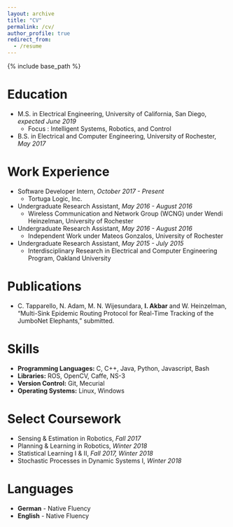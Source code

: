 ```yaml
---
layout: archive
title: "CV"
permalink: /cv/
author_profile: true
redirect_from:
  - /resume
---
```


{% include base_path %}

Education
======
* M.S. in Electrical Engineering, University of California, San Diego, _expected June 2019_
    * Focus : Intelligent Systems, Robotics, and Control
* B.S. in Electrical and Computer Engineering, University of Rochester, _May 2017_


Work Experience
======
* Software Developer Intern, _October 2017 - Present_
    * Tortuga Logic, Inc.
* Undergraduate Research Assistant, _May 2016 - August 2016_
    * Wireless Communication and Network Group (WCNG) under Wendi Heinzelman, University of Rochester
* Undergraduate Research Assistant, _May 2016 - August 2016_
    * Independent Work under Mateos Gonzalos, University of Rochester
* Undergraduate Research Assistant, _May 2015 - July 2015_
    * Interdisciplinary Research in Electrical and Computer Engineering Program, Oakland University


Publications
======
* C. Tapparello, N. Adam, M. N. Wijesundara, **I. Akbar** and W. Heinzelman, “Multi-Sink Epidemic
Routing Protocol for Real-Time Tracking of the JumboNet Elephants,” submitted.


Skills
======
* **Programming Languages:** C, C++, Java, Python, Javascript, Bash
* **Libraries:** ROS, OpenCV, Caffe, NS-3
* **Version Control:** Git, Mecurial
* **Operating Systems:** Linux, Windows


Select Coursework
======
* Sensing & Estimation in Robotics, _Fall 2017_
* Planning & Learning in Robotics, _Winter 2018_
* Statistical Learning I & II, _Fall 2017, Winter 2018_
* Stochastic Processes in Dynamic Systems I, _Winter 2018_


Languages
======
* **German** - Native Fluency
* **English** - Native Fluency
